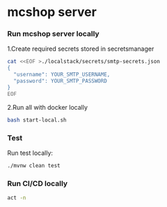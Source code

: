 # mcshop server

### Run mcshop server locally

1.Create required secrets stored in secretsmanager
```bash
cat <<EOF >./localstack/secrets/smtp-secrets.json
{
  "username": YOUR_SMTP_USERNAME,
  "password": YOUR_SMTP_PASSWORD
}
EOF
```

2.Run all with docker locally
```bash
bash start-local.sh
```

### Test
Run test locally:
```bash
./mvnw clean test
```

### Run CI/CD locally
```bash
act -n
```
